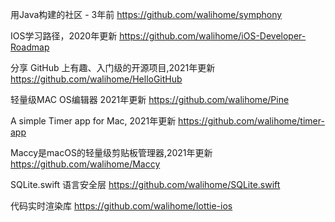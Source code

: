 用Java构建的社区 - 3年前
https://github.com/walihome/symphony

IOS学习路径，2020年更新
https://github.com/walihome/iOS-Developer-Roadmap

分享 GitHub 上有趣、入门级的开源项目,2021年更新
https://github.com/walihome/HelloGitHub

轻量级MAC OS编辑器 2021年更新
https://github.com/walihome/Pine

A simple Timer app for Mac, 2021年更新
https://github.com/walihome/timer-app

Maccy是macOS的轻量级剪贴板管理器,2021年更新
https://github.com/walihome/Maccy

SQLite.swift 语言安全层
https://github.com/walihome/SQLite.swift

代码实时渲染库
https://github.com/walihome/lottie-ios


